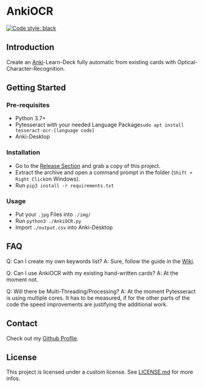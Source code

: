 # AnkiOCR

<a href="https://github.com/psf/black"><img alt="Code style: black" src="https://img.shields.io/badge/code%20style-black-000000.svg"></a>

## Introduction
Create an [Anki](https://github.com/ankitects/anki "Anki")-Learn-Deck fully automatic from existing cards with Optical-Character-Recognition.
## Getting Started

### Pre-requisites
- Python 3.7+
- Pytesseract with your needed Language Package`sudo apt install tesseract-ocr-[language code]`
- Anki-Desktop

### Installation
- Go to the [Release Section](https://github.com/Hugo54x/AnkiOCR/releases "Release Section") and grab a copy of this project.
- Extract the archive and open a command prompt in the folder (`Shift + Right Click`on Windows). 
- Run `pip3 install -r requirements.txt`

### Usage
- Put your `.jpg` Files into `./img/`
- Run `python3 ./AnkiOCR.py`
- Import `./output.csv` into Anki-Desktop

## FAQ
Q: Can I create my own keywords list?
A: Sure, follow the guide in the [Wiki](https://github.com/hugo54x/AnkiOCR/wiki/ "Wiki").

Q: Can I use AnkiOCR with my existing hand-written cards?
A: At the moment not.

Q: Will there be Multi-Threading/Processing?
A: At the moment Pytesseract is using multiple cores. It has to be measured, if for the other parts of the code the speed improvements are justifying the additional work.
## Contact
Check out my [Github Proflie](https://github.com/Hugo54x "Github Proflie").
## License
This project is licensed under a custom license. See [LICENSE.md](https://github.com/Hugo54x/AnkiOCR/blob/main/LICENSE.md "LICENSE.md") for more infos.
